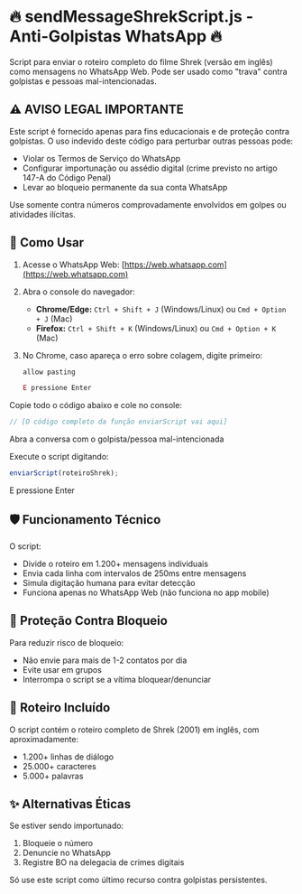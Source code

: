 # 🔥 sendMessageShrekScript.js - Anti-Golpistas WhatsApp 🔥

Script para enviar o roteiro completo do filme Shrek (versão em inglês) como mensagens no WhatsApp Web. Pode ser usado como "trava" contra golpistas e pessoas mal-intencionadas.

## ⚠️ AVISO LEGAL IMPORTANTE
Este script é fornecido apenas para fins educacionais e de proteção contra golpistas. O uso indevido deste código para perturbar outras pessoas pode:
- Violar os Termos de Serviço do WhatsApp
- Configurar importunação ou assédio digital (crime previsto no artigo 147-A do Código Penal)
- Levar ao bloqueio permanente da sua conta WhatsApp

Use somente contra números comprovadamente envolvidos em golpes ou atividades ilícitas.

## 📌 Como Usar

1. Acesse o WhatsApp Web: [https://web.whatsapp.com](https://web.whatsapp.com)
2. Abra o console do navegador:
   - **Chrome/Edge:** `Ctrl + Shift + J` (Windows/Linux) ou `Cmd + Option + J` (Mac)
   - **Firefox:** `Ctrl + Shift + K` (Windows/Linux) ou `Cmd + Option + K` (Mac)

3. No Chrome, caso apareça o erro sobre colagem, digite primeiro:
   ```javascript
   allow pasting

   E pressione Enter

Copie todo o código abaixo e cole no console:

```javascript
// [O código completo da função enviarScript vai aqui]
```

Abra a conversa com o golpista/pessoa mal-intencionada

Execute o script digitando:

```javascript
enviarScript(roteiroShrek);
```

E pressione Enter

## 🛡️ Funcionamento Técnico

O script:
- Divide o roteiro em 1.200+ mensagens individuais
- Envia cada linha com intervalos de 250ms entre mensagens
- Simula digitação humana para evitar detecção
- Funciona apenas no WhatsApp Web (não funciona no app mobile)

## 🚨 Proteção Contra Bloqueio

Para reduzir risco de bloqueio:
- Não envie para mais de 1-2 contatos por dia
- Evite usar em grupos
- Interrompa o script se a vítima bloquear/denunciar

## 📜 Roteiro Incluído

O script contém o roteiro completo de Shrek (2001) em inglês, com aproximadamente:
- 1.200+ linhas de diálogo
- 25.000+ caracteres
- 5.000+ palavras

## ✨ Alternativas Éticas

Se estiver sendo importunado:
1. Bloqueie o número
2. Denuncie no WhatsApp
3. Registre BO na delegacia de crimes digitais

Só use este script como último recurso contra golpistas persistentes.
